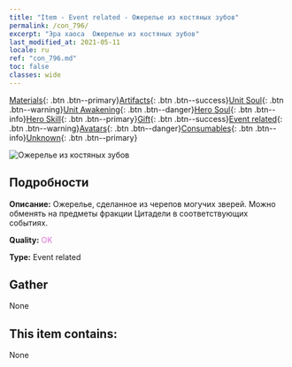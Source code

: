 ```yaml
---
title: "Item - Event related - Ожерелье из костяных зубов"
permalink: /con_796/
excerpt: "Эра хаоса  Ожерелье из костяных зубов"
last_modified_at: 2021-05-11
locale: ru
ref: "con_796.md"
toc: false
classes: wide
---
```

 [Materials](/ItemsRU/){: .btn .btn--primary}[Artifacts](/ItemsRU/Artifacts/){: .btn .btn--success}[Unit Soul](/ItemsRU/UnitSoul/){: .btn .btn--warning}[Unit Awakening](/ItemsRU/UnitAwakening/){: .btn .btn--danger}[Hero Soul](/ItemsRU/HeroSoul/){: .btn .btn--info}[Hero Skill](/ItemsRU/HeroSkill/){: .btn .btn--primary}[Gift](/ItemsRU/Gift/){: .btn .btn--success}[Event related](/ItemsRU/Events/){: .btn .btn--warning}[Avatars](/ItemsRU/Avatars/){: .btn .btn--danger}[Consumables](/ItemsRU/Consumables/){: .btn .btn--info}[Unknown](/ItemsRU/Unknown/){: .btn .btn--primary}

 ![Ожерелье из костяных зубов](/images/t/i_3054.png)

## Подробности
 **Описание:** Ожерелье, сделанное из черепов могучих зверей. Можно обменять на предметы фракции Цитадели в соответствующих событиях.

 **Quality:** <span style="color: #DA70D6">OK</span>

 **Type:** Event related

## Gather

  None

## This item contains:

  None

